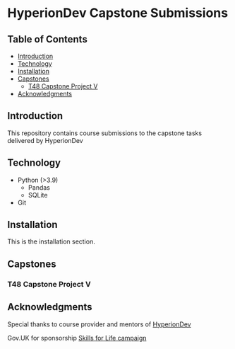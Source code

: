 # HyperionDev Capstone Submissions

## Table of Contents
- [Introduction](#introduction)
- [Technology](#technology)
- [Installation](#installation)
- [Capstones](#capstones)
  - [T48 Capstone Project V](#t48-capstone-project-v)
- [Acknowledgments](#acknowledgments)

## Introduction
This repository contains course submissions to the capstone tasks delivered by HyperionDev

## Technology
* Python (>3.9)
    * Pandas
    * SQLite
* Git

## Installation
This is the installation section.


## Capstones


### T48 Capstone Project V


## Acknowledgments

Special thanks to course provider and mentors of [HyperionDev](https://www.hyperiondev.com/)

Gov.UK for sponsorship [Skills for Life campaign](https://skillsforlife.campaign.gov.uk/)


<!-- Links -->
[T48_CP_V]: https://github.com/ehmtang/hyperionDev_Capstones/blob/main/T48/ebookstore_program.py


<!-- Images -->
[signup-img]: https://raw.githubusercontent.com/phalado/final-capstone/develop/public/contents/signup-print.png

